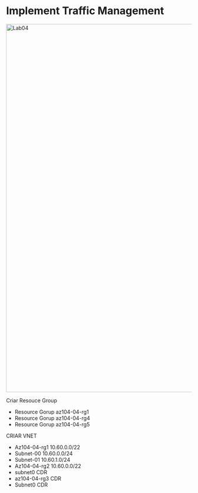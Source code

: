 # Implement Traffic Management

</p>
<img src="https://user-images.githubusercontent.com/91704169/228569707-90c173a8-659f-4800-b4b7-59a2cce04dc1.png" min-width=1000px" max-width="100px" width="1000px" align="centter" alt="Lab04">

Criar Resouce Group
- Resource Gorup az104-04-rg1
- Resource Gorup az104-04-rg4
- Resource Gorup az104-04-rg5

CRIAR VNET
- Az104-04-rg1   10.60.0.0/22
- Subnet-00      10.60.0.0/24
- Subnet-01      10.60.1.0/24
- Az104-04-rg2   10.60.0.0/22
- subnet0        CDR
- az104-04-rg3   CDR
- Subnet0        CDR
